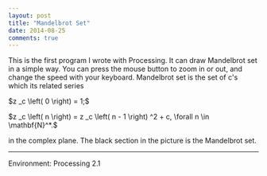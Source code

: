 ```yaml
---
layout: post
title: "Mandelbrot Set"
date: 2014-08-25
comments: true
---
```


This is the first program I wrote with Processing. It can draw Mandelbrot set in a simple way. You can press the mouse button to zoom in or out, and change the speed with your keyboard.
Mandelbrot set is the set of c's which its related series

\$z _c \left( 0 \right) = 1;\$

\$z _c \left( n \right) = z _c \left( n - 1 \right) ^2 + c, \forall n \in \mathbf{N}^*.\$

in the complex plane. The black section in the picture is the Mandelbrot set.

---

Environment: Processing 2.1
